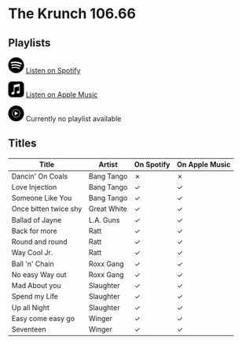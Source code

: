 # The Krunch 106.66

## Playlists

<div>

<img src="../../.assets/spotify.svg" alt="Spotify" width="32" height="32" /> [Listen on Spotify](https://open.spotify.com/playlist/434485shZDJJ5Xly7nbZsz)

<img src="../../.assets/applemusic.svg" alt="Spotify" width="32" height="32" /> [Listen on Apple Music](https://itunes.apple.com/de/playlist/pl.u-jZ9gTqoDN7e)

<img src="../../.assets/youtubemusic.svg" alt="Spotify" width="32" height="32" /> Currently no playlist available
</div>

## Titles

| Title                 | Artist      | On Spotify | On Apple Music |
| --------------------- | ----------- | ---------- | -------------- |
| Dancin' On Coals      | Bang Tango  | ✗          | ✗              |
| Love Injection        | Bang Tango  | ✓          | ✓              |
| Someone Like You      | Bang Tango  | ✓          | ✓              |
| Once bitten twice shy | Great White | ✓          | ✓              |
| Ballad of Jayne       | L.A. Guns   | ✓          | ✓              |
| Back for more         | Ratt        | ✓          | ✓              |
| Round and round       | Ratt        | ✓          | ✓              |
| Way Cool Jr.          | Ratt        | ✓          | ✓              |
| Ball 'n' Chain        | Roxx Gang   | ✓          | ✓              |
| No easy Way out       | Roxx Gang   | ✓          | ✓              |
| Mad About you         | Slaughter   | ✓          | ✓              |
| Spend my Life         | Slaughter   | ✓          | ✓              |
| Up all Night          | Slaughter   | ✓          | ✓              |
| Easy come easy go     | Winger      | ✓          | ✓              |
| Seventeen             | Winger      | ✓          | ✓              |
